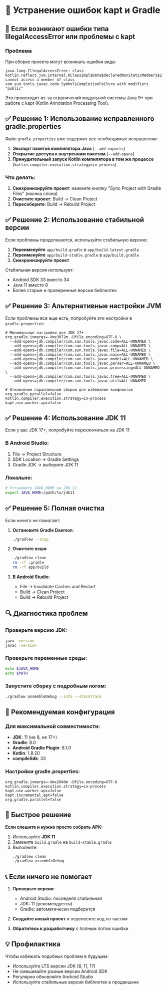 # 🔧 Устранение ошибок kapt и Gradle

## 🚨 Если возникают ошибки типа IllegalAccessError или проблемы с kapt

### Проблема
При сборке проекта могут возникать ошибки вида:
```
java.lang.IllegalAccessError: class kotlin.reflect.jvm.internal.KClassImpl$Data$declaredNonStaticMembers$2 
cannot access a member of class com.sun.tools.javac.code.Symbol$CompletionFailure with modifiers "public"
```

Это происходит из-за ограничений модульной системы Java 9+ при работе с kapt (Kotlin Annotation Processing Tool).

## ✅ Решение 1: Использование исправленного gradle.properties

Файл `gradle.properties` уже содержит все необходимые исправления:

1. **Экспорт пакетов компилятора Java** (`--add-exports`)
2. **Открытие доступа к внутренним пакетам** (`--add-opens`)
3. **Принудительный запуск Kotlin компилятора в том же процессе** (`kotlin.compiler.execution.strategy=in-process`)

### Что делать:
1. **Синхронизируйте проект**: нажмите кнопку "Sync Project with Gradle Files" (иконка слона)
2. **Очистите проект**: Build → Clean Project
3. **Пересоберите**: Build → Rebuild Project

## ✅ Решение 2: Использование стабильной версии

Если проблемы продолжаются, используйте стабильную версию:

1. **Переименуйте** `app/build.gradle` в `app/build-latest.gradle`
2. **Переименуйте** `app/build-stable.gradle` в `app/build.gradle`
3. **Синхронизируйте проект**

Стабильная версия использует:
- Android SDK 33 вместо 34
- Java 11 вместо 8
- Более старые и проверенные версии библиотек

## ✅ Решение 3: Альтернативные настройки JVM

Если проблемы все еще есть, попробуйте эти настройки в `gradle.properties`:

```properties
# Минимальные настройки для JDK 17+
org.gradle.jvmargs=-Xmx3072m -Dfile.encoding=UTF-8 \
  --add-opens=jdk.compiler/com.sun.tools.javac.code=ALL-UNNAMED \
  --add-opens=jdk.compiler/com.sun.tools.javac.comp=ALL-UNNAMED \
  --add-opens=jdk.compiler/com.sun.tools.javac.file=ALL-UNNAMED \
  --add-opens=jdk.compiler/com.sun.tools.javac.main=ALL-UNNAMED \
  --add-opens=jdk.compiler/com.sun.tools.javac.model=ALL-UNNAMED \
  --add-opens=jdk.compiler/com.sun.tools.javac.parser=ALL-UNNAMED \
  --add-opens=jdk.compiler/com.sun.tools.javac.processing=ALL-UNNAMED \
  --add-opens=jdk.compiler/com.sun.tools.javac.tree=ALL-UNNAMED \
  --add-opens=jdk.compiler/com.sun.tools.javac.util=ALL-UNNAMED

# Отключение параллельной сборки для избежания конфликтов
org.gradle.parallel=false
kotlin.compiler.execution.strategy=in-process
kapt.use.worker.api=false
```

## ✅ Решение 4: Использование JDK 11

Если у вас JDK 17+, попробуйте переключиться на JDK 11:

### В Android Studio:
1. File → Project Structure
2. SDK Location → Gradle Settings
3. Gradle JDK → выберите JDK 11

### Локально:
```bash
# Установите JAVA_HOME на JDK 11
export JAVA_HOME=/path/to/jdk11
```

## ✅ Решение 5: Полная очистка

Если ничего не помогает:

1. **Остановите Gradle Daemon**:
   ```bash
   ./gradlew --stop
   ```

2. **Очистите кэши**:
   ```bash
   ./gradlew clean
   rm -rf .gradle
   rm -rf app/build
   ```

3. **В Android Studio**:
   - File → Invalidate Caches and Restart
   - Build → Clean Project
   - Build → Rebuild Project

## 🔍 Диагностика проблем

### Проверьте версию JDK:
```bash
java -version
javac -version
```

### Проверьте переменные среды:
```bash
echo $JAVA_HOME
echo $PATH
```

### Запустите сборку с подробным логом:
```bash
./gradlew assembleDebug --info --stacktrace
```

## 🎯 Рекомендуемая конфигурация

### Для максимальной совместимости:
- **JDK**: 11 (не 8, не 17+)
- **Gradle**: 8.0
- **Android Gradle Plugin**: 8.1.0
- **Kotlin**: 1.8.20
- **compileSdk**: 33

### Настройки gradle.properties:
```properties
org.gradle.jvmargs=-Xmx2048m -Dfile.encoding=UTF-8
kotlin.compiler.execution.strategy=in-process
kapt.use.worker.api=false
kapt.incremental.apt=false
org.gradle.parallel=false
```

## 🚀 Быстрое решение

**Если спешите и нужно просто собрать APK:**

1. Используйте **JDK 11**
2. Замените `build.gradle` на `build-stable.gradle`
3. Выполните:
   ```bash
   ./gradlew clean
   ./gradlew assembleDebug
   ```

## 📞 Если ничего не помогает

1. **Проверьте версии**:
   - Android Studio: последняя стабильная
   - JDK: 11 (рекомендуется)
   - Gradle: автоматически подберется

2. **Создайте новый проект** и перенесите код по частям

3. **Обратитесь к разработчику** с полным логом ошибки

## 💡 Профилактика

Чтобы избежать подобных проблем в будущем:
- Используйте LTS версии JDK (8, 11, 17)
- Не смешивайте разные версии Android SDK
- Регулярно обновляйте Android Studio
- Используйте стабильные версии библиотек в продакшене